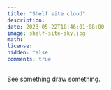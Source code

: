 ```yaml
---
title: "Shelf site cloud"
description: 
date: 2023-05-22T18:46:01+08:00
image: shelf-site-sky.jpg 
math: 
license: 
hidden: false
comments: true
---
```

See something draw something.
